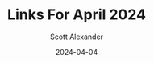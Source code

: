 ---
layout: podcast
title: "Links For April 2024"
author: Scott Alexander
description: https://www.astralcodexten.com/p/links-for-april-2024
date: 2024-04-04
length: 3732392
duration: 933
guid: links-for-april-2024
---